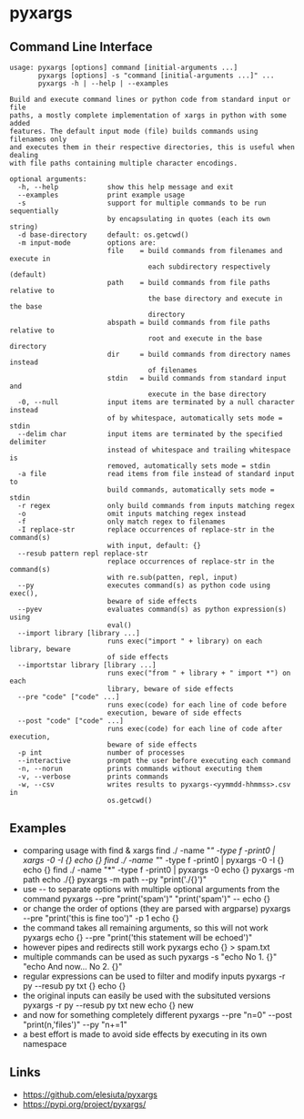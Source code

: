 # pyxargs
## Command Line Interface
```
usage: pyxargs [options] command [initial-arguments ...]
       pyxargs [options] -s "command [initial-arguments ...]" ...
       pyxargs -h | --help | --examples

Build and execute command lines or python code from standard input or file
paths, a mostly complete implementation of xargs in python with some added
features. The default input mode (file) builds commands using filenames only
and executes them in their respective directories, this is useful when dealing
with file paths containing multiple character encodings.

optional arguments:
  -h, --help            show this help message and exit
  --examples            print example usage
  -s                    support for multiple commands to be run sequentially
                        by encapsulating in quotes (each its own string)
  -d base-directory     default: os.getcwd()
  -m input-mode         options are:
                        file    = build commands from filenames and execute in
                                  each subdirectory respectively (default)
                        path    = build commands from file paths relative to
                                  the base directory and execute in the base
                                  directory
                        abspath = build commands from file paths relative to
                                  root and execute in the base directory
                        dir     = build commands from directory names instead
                                  of filenames
                        stdin   = build commands from standard input and
                                  execute in the base directory
  -0, --null            input items are terminated by a null character instead
                        of by whitespace, automatically sets mode = stdin
  --delim char          input items are terminated by the specified delimiter
                        instead of whitespace and trailing whitespace is
                        removed, automatically sets mode = stdin
  -a file               read items from file instead of standard input to
                        build commands, automatically sets mode = stdin
  -r regex              only build commands from inputs matching regex
  -o                    omit inputs matching regex instead
  -f                    only match regex to filenames
  -I replace-str        replace occurrences of replace-str in the command(s)
                        with input, default: {}
  --resub pattern repl replace-str
                        replace occurrences of replace-str in the command(s)
                        with re.sub(patten, repl, input)
  --py                  executes command(s) as python code using exec(),
                        beware of side effects
  --pyev                evaluates command(s) as python expression(s) using
                        eval()
  --import library [library ...]
                        runs exec("import " + library) on each library, beware
                        of side effects
  --importstar library [library ...]
                        runs exec("from " + library + " import *") on each
                        library, beware of side effects
  --pre "code" ["code" ...]
                        runs exec(code) for each line of code before
                        execution, beware of side effects
  --post "code" ["code" ...]
                        runs exec(code) for each line of code after execution,
                        beware of side effects
  -p int                number of processes
  --interactive         prompt the user before executing each command
  -n, --norun           prints commands without executing them
  -v, --verbose         prints commands
  -w, --csv             writes results to pyxargs-<yymmdd-hhmmss>.csv in
                        os.getcwd()
```
## Examples
- comparing usage with find & xargs
    find ./ -name "*" -type f -print0 | xargs -0 -I {} echo {}
    find ./ -name "*" -type f -print0 | pyxargs -0 -I {} echo {}
    find ./ -name "*" -type f -print0 | pyxargs -0 echo {}
    pyxargs -m path echo ./{}
    pyxargs -m path --py "print('./{}')"
- use -- to separate options with multiple optional arguments from the command
    pyxargs --pre "print('spam')" "print('spam')" -- echo {}
- or change the order of options (they are parsed with argparse)
    pyxargs --pre "print('this is fine too')" -p 1 echo {}
- the command takes all remaining arguments, so this will not work
    pyxargs echo {} --pre "print('this statement will be echoed')"
- however pipes and redirects still work
    pyxargs echo {} > spam.txt
- multiple commands can be used as such
    pyxargs -s "echo No 1. {}" "echo And now... No 2. {}"
- regular expressions can be used to filter and modify inputs
    pyxargs -r py --resub py txt {} echo {}
- the original inputs can easily be used with the subsituted versions
    pyxargs -r py --resub py txt new echo {}  new
- and now for something completely different
    pyxargs --pre "n=0" --post "print(n,'files')" --py "n+=1"
- a best effort is made to avoid side effects by executing in its own namespace
## Links
- https://github.com/elesiuta/pyxargs
- https://pypi.org/project/pyxargs/
